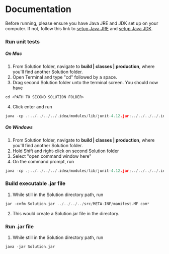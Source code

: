 # Documentation

Before running, please ensure you have Java JRE and JDK set up on your computer. If not, follow this link to
[setup Java JRE](https://docs.oracle.com/goldengate/1212/gg-winux/GDRAD/java.htm#BGBFJHAB) and
[setup Java JDK](http://www.oracle.com/technetwork/java/javase/downloads/jdk8-downloads-2133151.html).

### Run unit tests

##### On Mac

1. From Solution folder, navigate to **build | classes | production**, where you'll find another Solution folder.
2. Open Terminal and type "cd" followed by a space.
3. Drag second Solution folder unto the terminal screen. You should now have
```C
cd <PATH TO SECOND SOLUTION FOLDER>
```
4. Click enter and run
```C
java -cp .:../../../../.idea/modules/lib/junit-4.12.jar:../../../../.idea/modules/lib/hamcrest-core-1.3.jar org.junit.runner.JUnitCore test.TestSuite
```

##### On Windows

1. From Solution folder, navigate to **build | classes | production**, where you'll find another Solution folder.
2. Hold Shift and right-click on second Solution folder
3. Select "open command window here"
4. On the command prompt, run
```C
java -cp .;../../../../.idea/modules/lib/junit-4.12.jar;../../../../.idea/modules/lib/hamcrest-core-1.3.jar org.junit.runner.JUnitCore test.TestSuite
```

### Build executable .jar file

1. While still in the Solution directory path, run
```C
jar -cvfm Solution.jar ../../../../src/META-INF/manifest.MF com*
```
2. This would create a Solution.jar file in the directory.

### Run .jar file

1. While still in the Solution directory path, run
```C
java -jar Solution.jar
```